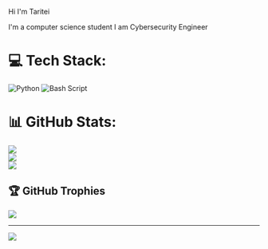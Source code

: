 Hi I'm Taritei

I'm a computer science student
I am Cybersecurity Engineer



# 💻 Tech Stack:
![Python](https://img.shields.io/badge/python-3670A0?style=for-the-badge&logo=python&logoColor=ffdd54) ![Bash Script](https://img.shields.io/badge/bash_script-%23121011.svg?style=for-the-badge&logo=gnu-bash&logoColor=white)
# 📊 GitHub Stats:
![](https://github-readme-stats.vercel.app/api?username=Cy6erman-ops&theme=dark&hide_border=true&include_all_commits=false&count_private=false)<br/>
![](https://nirzak-streak-stats.vercel.app/?user=Cy6erman-ops&theme=dark&hide_border=true)<br/>
![](https://github-readme-stats.vercel.app/api/top-langs/?username=Cy6erman-ops&theme=dark&hide_border=true&include_all_commits=false&count_private=false&layout=compact)

## 🏆 GitHub Trophies
![](https://github-profile-trophy.vercel.app/?username=Cy6erman-ops&theme=radical&no-frame=false&no-bg=false&margin-w=4)

---
[![](https://visitcount.itsvg.in/api?id=Cy6erman-ops&icon=0&color=0)](https://visitcount.itsvg.in)

<!-- Proudly created with GPRM ( https://gprm.itsvg.in ) -->
